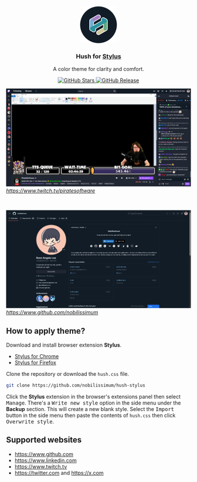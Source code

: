 <p align="center">
  <img alt="Hush Logo" src="assets/logo.png" width="100" height="100">
</p>

<h3 align="center">Hush for <a href="https://chromewebstore.google.com/detail/stylus/clngdbkpkpeebahjckkjfobafhncgmne" target="_blank">Stylus</a></h3>

<p align="center">A color theme for clarity and comfort.</p>

<p align="center">
  <a href="https://github.com/nobilissimum/hush-stylus/stargazers">
    <img alt="GitHub Stars" src="https://img.shields.io/github/stars/nobilissimum/hush-stylus?colorA=202733&colorB=cec999&style=for-the-badge">
  </a>
  <a href="https://github.com/nobilissimum/hush-stylus/releases">
    <img alt="GitHub Release" src="https://img.shields.io/github/v/release/nobilissimum/hush-stylus?colorA=202733&colorB=65a884&style=for-the-badge">
  </a>
</p>

![Twitch preview](assets/preview_twitch.png)
_https://www.twitch.tv/piratesoftware_

<br />

![Twitch preview](assets/preview_github.png)
_https://www.github.com/nobilissimum_

## How to apply theme?

Download and install browser extension **Stylus**.

- <a href="https://chromewebstore.google.com/detail/stylus/clngdbkpkpeebahjckkjfobafhncgmne" target="_blank">Stylus for Chrome</a>
- <a href="https://addons.mozilla.org/en-US/firefox/addon/styl-us" target="_blank">Stylus for Firefox</a>

Clone the repository or download the `hush.css` file.

```sh
git clone https://github.com/nobilissimum/hush-stylus
```

Click the **Stylus** extension in the browser's extensions panel then select <kbd>Manage</kbd>. There's a <kbd>Write new style</kbd> option in the side menu under the **Backup** section. This will create a new blank style. Select the <kbd>Import</kbd> button in the side menu then paste the contents of `hush.css` then click <kbd>Overwrite style</kbd>.

## Supported websites

- https://www.github.com
- https://www.linkedin.com
- https://www.twitch.tv
- https://twitter.com and https://x.com

